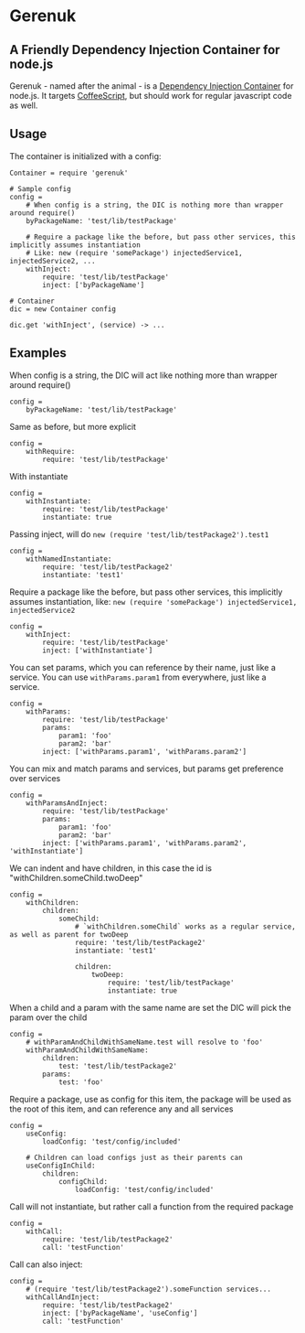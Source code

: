 # Gerenuk

## A Friendly Dependency Injection Container for node.js

Gerenuk - named after the animal - is a [Dependency Injection Container](http://en.wikipedia.org/wiki/Dependency_injection) for node.js. It targets [CoffeeScript](http://coffeescript.org), but should work for regular javascript code as well.

## Usage

The container is initialized with a config:

    Container = require 'gerenuk'
    
    # Sample config
    config = 
        # When config is a string, the DIC is nothing more than wrapper around require()
        byPackageName: 'test/lib/testPackage'
        
        # Require a package like the before, but pass other services, this implicitly assumes instantiation
        # Like: new (require 'somePackage') injectedService1, injectedService2, ...
        withInject:
            require: 'test/lib/testPackage'
            inject: ['byPackageName']
    
    # Container
    dic = new Container config 

    dic.get 'withInject', (service) -> ...

## Examples

When config is a string, the DIC will act like nothing more than wrapper around require()

    config =
        byPackageName: 'test/lib/testPackage'
    
Same as before, but more explicit

    config =
        withRequire:
            require: 'test/lib/testPackage'
        
With instantiate

    config =
        withInstantiate:
            require: 'test/lib/testPackage'
            instantiate: true
    
Passing inject, will do `new (require 'test/lib/testPackage2').test1`

    config =
        withNamedInstantiate:
            require: 'test/lib/testPackage2'
            instantiate: 'test1'
    
Require a package like the before, but pass other services, this implicitly assumes instantiation, like: `new (require 'somePackage') injectedService1, injectedService2`

    config = 
        withInject:
            require: 'test/lib/testPackage'
            inject: ['withInstantiate']

You can set params, which you can reference by their name, just like a service. You can use `withParams.param1` from everywhere, just like a service.

    config =
        withParams:
            require: 'test/lib/testPackage'
            params:
                param1: 'foo'
                param2: 'bar'
            inject: ['withParams.param1', 'withParams.param2']
        
You can mix and match params and services, but params get preference over services

    config =
        withParamsAndInject:
            require: 'test/lib/testPackage'        
            params:
                param1: 'foo'
                param2: 'bar'
            inject: ['withParams.param1', 'withParams.param2', 'withInstantiate']
    
We can indent and have children, in this case the id is "withChildren.someChild.twoDeep"

    config =
        withChildren:
            children:
                someChild:
                    # `withChildren.someChild` works as a regular service, as well as parent for twoDeep
                    require: 'test/lib/testPackage2'
                    instantiate: 'test1'
                
                    children:
                        twoDeep:
                            require: 'test/lib/testPackage'
                            instantiate: true
    
            
When a child and a param with the same name are set the DIC will pick the param over the child

    config =    
        # withParamAndChildWithSameName.test will resolve to 'foo'
        withParamAndChildWithSameName:
            children:
                test: 'test/lib/testPackage2'
            params:
                test: 'foo'
            
Require a package, use as config for this item, the package will be used as the root of this item, and can reference any and all services

    config =    
        useConfig:
            loadConfig: 'test/config/included'
    
        # Children can load configs just as their parents can
        useConfigInChild:
            children:
                configChild:
                    loadConfig: 'test/config/included'
                
Call will not instantiate, but rather call a function from the required package

    config =    
        withCall:
            require: 'test/lib/testPackage2'
            call: 'testFunction'
    
Call can also inject:

    config =    
        # (require 'test/lib/testPackage2').someFunction services...
        withCallAndInject:
            require: 'test/lib/testPackage2'
            inject: ['byPackageName', 'useConfig']
            call: 'testFunction'

